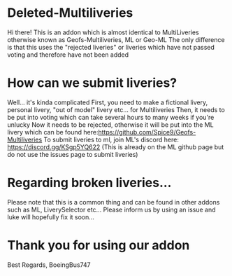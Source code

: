 # Deleted-Multiliveries
Hi there!
This is an addon which is almost identical to MultiLiveries otherwise known as Geofs-Multiliveries, ML or Geo-ML
The only difference is that this uses the "rejected liveries" or liveries which have not passed voting and therefore have not been added
# How can we submit liveries?
Well... it's kinda complicated
First, you need to make a fictional livery, personal livery, "out of model" livery etc... for Multiliveries
Then, it needs to be put into voting which can take several hours to many weeks if you're unlucky
Now it needs to be rejected, otherwise it will be put into the ML livery which can be found here:https://github.com/Spice9/Geofs-Multiliveries
To submit liveries to ml, join ML's discord here: https://discord.gg/KSgp5YQ622 (This is already on the ML github page but do not use the issues page to submit liveries)
# Regarding broken liveries...
Please note that this is a common thing and can be found in other addons such as ML, LiverySelector etc...
Please inform us by using an issue and luke will hopefully fix it soon...
# Thank you for using our addon
Best Regards,
BoeingBus747
